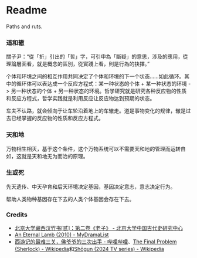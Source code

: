 # Readme
Paths and ruts.

### 道和辙

關子尹：“從「折」引出的「哲」字，可引申為「斷疑」的意思，涉及的應用，從理論層面看，就是概念的區別，從實踐上看，則是行為的抉擇。”

个体和环境之间的相互作用共同决定了个体和环境的下一个状态……如此循环。其中的循环体可以表达成一个反应方程式：某一种状态的个体 + 某一种状态的环境 -> 另一种状态的个体 + 另一种状态的环境。哲学研究就是研究各种反应物的性质和反应方程式，哲学实践就是利用反应让反应物达到预期的状态。

车夫不认路，就会倾向于让车轮沿着地上的车辙走。道是事物变化的规律，辙是过去已经掌握的反应物的性质和反应方程式。

### 天和地

万物相生相灭，基于这个条件，这个万物系统可以不需要天和地的管理而运转自如，这就是天和地无为而治的原理。

### 生或死

先天遗传、中天孕育和后天环境决定基因，基因决定意志，意志决定行为。

帮助人类物种基因存在下去的人类个体基因会存在下去。

### Credits
- [北京大学藏西汉竹书[贰]：第二卷《老子》 - 北京大学中国古代史研究中心](https://zggds.pku.edu.cn/xzxz/58180.htm)
- [An Eternal Lamb (2010) - MyDramaList](https://mydramalist.com/722607-an-eternal-lamb)
- [西游记的最难三关，佛爷爷的三次出手 - 哔哩哔哩](https://www.bilibili.com/video/BV1re4y1b7sV/)、[The Final Problem (Sherlock) - Wikipedia](https://en.wikipedia.org/wiki/The_Final_Problem_(Sherlock))和[Shōgun (2024 TV series) - Wikipedia](https://en.wikipedia.org/wiki/Shōgun_(2024_TV_series))
